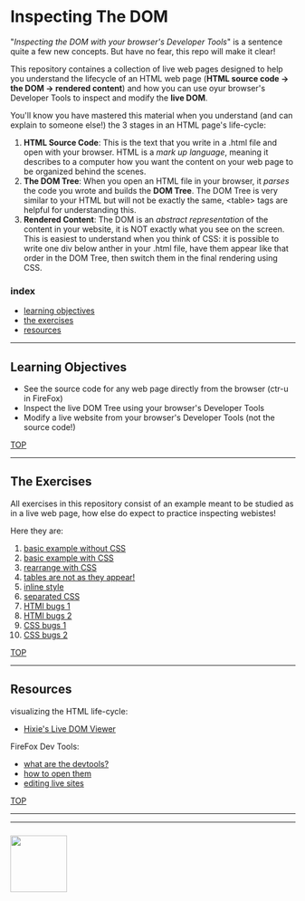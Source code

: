 # Inspecting The DOM

"_Inspecting the DOM with your browser's Developer Tools_" is a sentence quite a few new concepts.  But have no fear, this repo will make it clear!

This repository containes a collection of live web pages designed  to help you understand the lifecycle of an HTML web page (__HTML source code -> the DOM -> rendered content__) and how you can use oyur browser's Developer Tools to inspect and modify the __live DOM__.

You'll know you have mastered this material when you understand (and can explain to someone else!) the 3 stages in an HTML page's life-cycle:
1. __HTML Source Code__: This is the text that you write in a .html file and open with your browser.  HTML is a _mark up language_, meaning it describes to a computer how you want the content on your web page to be organized behind the scenes.
2. __The DOM Tree__: When you open an HTML file in your browser, it _parses_ the code you wrote and builds the __DOM Tree__.  The DOM Tree is very similar to your HTML but will not be exactly the same, \<table> tags are helpful for understanding this. 
3. __Rendered Content__: The DOM is an _abstract representation_ of the content in your website, it is NOT exactly what you see on the screen. This is easiest to understand when you think of CSS: it is possible to write one div below anther in your .html file, have them appear like that order in the DOM Tree, then switch them in the final rendering using CSS.


### index
* [learning objectives](#learning-objectives)
* [the exercises](#the-exercises)
* [resources](#resources)

---

## Learning Objectives

* See the source code for any web page directly from the browser (ctr-u in FireFox)
* Inspect the live DOM Tree using your browser's Developer Tools
* Modify a live website from your browser's Developer Tools (not the source code!)


[TOP](#inspecting-the-dom)

---

## The Exercises

All exercises in this repository consist of an example meant to be studied as in a live web page, how else do expect to practice inspecting webistes!  

Here they are:
1. [basic example without CSS](https://hackyourfuturebelgium.github.io/inspecting-the-dom/examples-to-study/without-css.html)
1. [basic example with CSS](https://hackyourfuturebelgium.github.io/inspecting-the-dom/examples-to-study/with-css.html)
1. [rearrange with CSS](https://hackyourfuturebelgium.github.io/inspecting-the-dom/examples-to-study/rearrange-with-css.html)
1. [tables are not as they appear!](https://hackyourfuturebelgium.github.io/inspecting-the-dom/examples-to-study/tables.html)
1. [inline style]()
1. [separated CSS]()
1. [HTMl bugs 1]()
1. [HTMl bugs 2]()
1. [CSS bugs 1]()
1. [CSS bugs 2]()

[TOP](#inspecting-the-dom)

---

## Resources

visualizing the HTML life-cycle:
* [Hixie's Live DOM Viewer](https://software.hixie.ch/utilities/js/live-dom-viewer/)

FireFox Dev Tools:
* [what are the devtools?](https://developer.mozilla.org/en-US/docs/Learn/Common_questions/What_are_browser_developer_tools)
* [how to open them](https://developer.mozilla.org/en-US/docs/Tools/Page_Inspector/How_to/Open_the_Inspector)
* [editing live sites](https://developer.mozilla.org/en-US/docs/Tools/Page_Inspector/How_to/Examine_and_edit_HTML)


[TOP](#inspecting-the-dom)

___
___
### <a href="https://hackyourfuture.be" target="_blank"><img src="https://pbs.twimg.com/profile_images/984474625009741824/Bs_qKx6-_400x400.jpg" width="100" height="100"></img></a>
